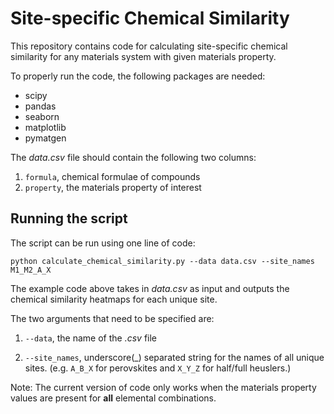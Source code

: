 # Site-specific Chemical Similarity
This repository contains code for calculating site-specific chemical similarity for any materials system with given materials property.

To properly run the code, the following packages are needed:
- scipy
- pandas
- seaborn
- matplotlib
- pymatgen

The <em>data.csv</em> file should contain the following two columns:
1. `formula`, chemical formulae of compounds
2. `property`, the materials property of interest

## Running the script
The script can be run using one line of code:

```
python calculate_chemical_similarity.py --data data.csv --site_names M1_M2_A_X
```

The example code above takes in <em>data.csv</em> as input and outputs the chemical similarity heatmaps for each unique site.

The two arguments that need to be specified are:

1. `--data`, the name of the <em>.csv</em> file

2. `--site_names`, underscore(\_) separated string for the names of all unique sites. (e.g. `A_B_X` for perovskites and `X_Y_Z` for half/full heuslers.)

Note: The current version of code only works when the materials property values are present for **all** elemental combinations.
